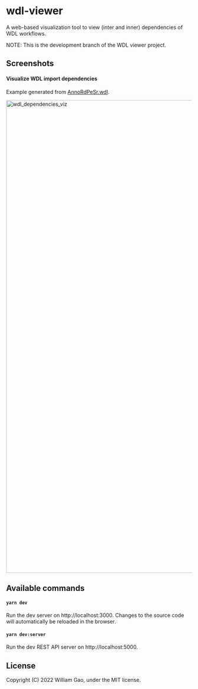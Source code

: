 # wdl-viewer

A web-based visualization tool to view (inter and inner) dependencies of WDL workflows.

NOTE: This is the development branch of the WDL viewer project. 


## Screenshots

#### Visualize WDL import dependencies

Example generated from [AnnoRdPeSr.wdl](https://raw.githubusercontent.com/broadinstitute/gatk-sv/master/wdl/AnnoRdPeSr.wdl).

<img width="1280" alt="wdl_dependencies_viz" src="https://user-images.githubusercontent.com/20177171/211174828-594748bf-6a63-45bb-afaf-2cd57835238f.png">



## Available commands

#### `yarn dev`

Run the dev server on http://localhost:3000. Changes to the source code will
automatically be reloaded in the browser.


#### `yarn dev:server`

Run the dev REST API server on http://localhost:5000.


## License

Copyright (C) 2022 William Gao, under the MIT license.
